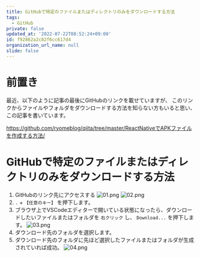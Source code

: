 ```yaml
---
title: GitHubで特定のファイルまたはディレクトリのみをダウンロードする方法
tags:
  - GitHub
private: false
updated_at: '2022-07-22T08:52:24+09:00'
id: f92862a2c82f6cc617d4
organization_url_name: null
slide: false
---
```

# 前置き
最近、以下のように記事の最後にGitHubのリンクを載せていますが、
このリンクからファイルやフォルダをダウンロードする方法を知らない方もいると思い、
この記事を書いています。

https://github.com/ryomeblog/qiita/tree/master/ReactNativeでAPKファイルを作成する方法/

# GitHubで特定のファイルまたはディレクトリのみをダウンロードする方法

1. GitHubのリンク先にアクセスする
![01.png](https://qiita-image-store.s3.ap-northeast-1.amazonaws.com/0/449867/0f166205-fccb-0709-1a90-83fc0b23badb.png)
![02.png](https://qiita-image-store.s3.ap-northeast-1.amazonaws.com/0/449867/e80726c3-cafb-f77d-6f85-e11ce66ad8d6.png)
2. `.` + `【任意のキー】` を押下します。
3. ブラウザ上でVSCodeエディターで開いている状態になったら、ダウンロードしたいファイルまたはフォルダを `右クリック` し、 `Download...` を押下します。
![03.png](https://qiita-image-store.s3.ap-northeast-1.amazonaws.com/0/449867/29d97c82-3a1f-67fb-a513-fcd5ee672340.png)
4. ダウンロード先のフォルダを選択します。
5. ダウンロード先のフォルダに先ほど選択したファイルまたはフォルダが生成されていれば成功。
![04.png](https://qiita-image-store.s3.ap-northeast-1.amazonaws.com/0/449867/9aab3755-5fbb-93ae-3d64-0c8e56083957.png)

